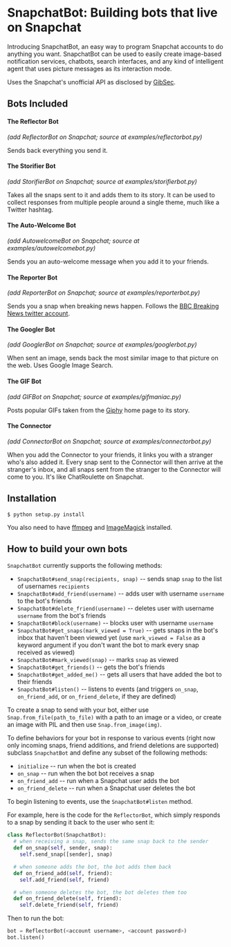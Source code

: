 # SnapchatBot: Building bots that live on Snapchat

Introducing SnapchatBot, an easy way to program Snapchat accounts to do anything you want.
SnapchatBot can be used to easily create image-based notification services, chatbots, search interfaces,
and any kind of intelligent agent that uses picture messages as its interaction mode.

Uses the Snapchat's unofficial API as disclosed by [GibSec](http://gibsonsec.org/snapchat/fulldisclosure/).

## Bots Included

#### The Reflector Bot
*(add ReflectorBot on Snapchat; source at examples/reflectorbot.py)*

Sends back everything you send it.

#### The Storifier Bot
*(add StorifierBot on Snapchat; source at examples/storifierbot.py)*

Takes all the snaps sent to it and adds them to its story. It can be used to collect responses
from multiple people around a single theme, much like a Twitter hashtag.

#### The Auto-Welcome Bot
*(add AutowelcomeBot on Snapchat; source at examples/autowelcomebot.py)*

Sends you an auto-welcome message when you add it to your friends.

#### The Reporter Bot
*(add ReporterBot on Snapchat; source at examples/reporterbot.py)*

Sends you a snap when breaking news happen. Follows the [BBC Breaking News twitter account](https://twitter.com/bbcbreaking).

#### The Googler Bot
*(add GooglerBot on Snapchat; source at examples/googlerbot.py)*

When sent an image, sends back the most similar image to that picture on the web. Uses Google Image Search.

#### The GIF Bot
*(add GIFBot on Snapchat; source at examples/gifmaniac.py)*

Posts popular GIFs taken from the [Giphy](http://giphy.com) home page to its story.

#### The Connector
*(add ConnectorBot on Snapchat; source at examples/connectorbot.py)*

When you add the Connector to your friends, it links you with a stranger who's also added it. Every snap sent to the Connector will then arrive at the stranger's inbox, and all snaps sent from the stranger to the Connector will come to you. It's like ChatRoulette on Snapchat.

## Installation

    $ python setup.py install

You also need to have [ffmpeg](https://www.ffmpeg.org/) and [ImageMagick](http://www.imagemagick.org/) installed.

## How to build your own bots

`SnapchatBot` currently supports the following methods:

* `SnapchatBot#send_snap(recipients, snap)` -- sends snap `snap` to the list of usernames `recipients`
* `SnapchatBot#add_friend(username)` -- adds user with username `username` to the bot's friends
* `SnapchatBot#delete_friend(username)` -- deletes user with username `username` from the bot's friends
* `SnapchatBot#block(username)` -- blocks user with username `username`
* `SnapchatBot#get_snaps(mark_viewed = True)` -- gets snaps in the bot's inbox that haven't been viewed yet (use `mark_viewed = False` as a keyword argument if you don't want the bot to mark every snap received as viewed)
* `SnapchatBot#mark_viewed(snap)` -- marks `snap` as viewed
* `SnapchatBot#get_friends()` -- gets the bot's friends
* `SnapchatBot#get_added_me()` -- gets all users that have added the bot to their friends
* `SnapchatBot#listen()` -- listens to events (and triggers `on_snap`, `on_friend_add`, or `on_friend_delete`, if they are defined)

To create a snap to send with your bot, either use `Snap.from_file(path_to_file)` with a path
to an image or a video, or create an image with PIL and then use `Snap.from_image(img)`.

To define behaviors for your bot in response to various events (right now only
incoming snaps, friend additions, and friend deletions are supported) subclass `SnapchatBot`
and define any subset of the following methods:

* `initialize` -- run when the bot is created
* `on_snap` -- run when the bot bot receives a snap
* `on_friend_add` -- run when a Snapchat user adds the bot
* `on_friend_delete` -- run when a Snapchat user deletes the bot

To begin listening to events, use the `SnapchatBot#listen` method.

For example, here is the code for the `ReflectorBot`, which simply responds to a snap by sending it
back to the user who sent it:

```python
class ReflectorBot(SnapchatBot):
  # when receiving a snap, sends the same snap back to the sender
  def on_snap(self, sender, snap):
    self.send_snap([sender], snap)

  # when someone adds the bot, the bot adds them back
  def on_friend_add(self, friend):
    self.add_friend(self, friend)

  # when someone deletes the bot, the bot deletes them too
  def on_friend_delete(self, friend):
    self.delete_friend(self, friend)
```

Then to run the bot:

```python
bot = ReflectorBot(<account username>, <account password>)
bot.listen()
```
